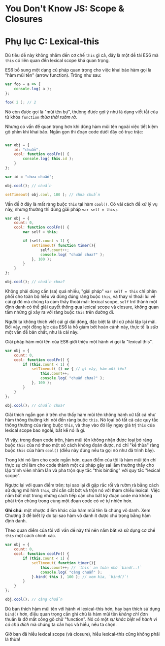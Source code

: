 # You Don't Know JS: Scope & Closures
# Phụ lục C: Lexical-this

Dù tiêu đề này không nhắm đến cơ chế `this` gì cả, đây là một đề tài ES6 mà `this` có liên quan đến lexical scope khá quan trọng.

ES6 bổ sung một dạng cú pháp quan trọng cho việc khai báo hàm gọi là "hàm mũi tên" (arrow function). Trông như sau:

```js
var foo = a => {
	console.log( a );
};

foo( 2 ); // 2
```
Nó còn được gọi là "mũi tên bự", thường được gợi ý như là dạng viết tắt của từ khóa `function` *thừa thải rườm rà*.

Nhưng có vấn đề quan trọng hơn khi dùng hàm mũi tên ngoài việc tiết kiệm gõ phím khi khai báo. Ngắn gọn thì đoạn code dưới đây có trục trặc:

```js

var obj = {
	id: "chuẩn",
	cool: function coolFn() {
		console.log( this.id );
	}
};

var id = "chưa chuẩn";

obj.cool(); // chuẩn

setTimeout( obj.cool, 100 ); // chưa chuẩn
```

Vấn đề ở đây là mất ràng buộc `this` tại hàm `cool()`. Có vài cách để xử lý vụ này, nhưng thường thì dùng giải pháp `var self = this;`.

```js
var obj = {
	count: 0,
	cool: function coolFn() {
		var self = this;

		if (self.count < 1) {
			setTimeout( function timer(){
				self.count++;
				console.log( "chuẩn chưa?" );
			}, 100 );
		}
	}
};

obj.cool(); // chuẩn chưa?
```

Không phải dùng cần (sa) quá nhiều, "giải pháp" `var self = this` chỉ phân phối cho toàn bộ hiểu và dùng đúng ràng buộc `this`, và thay vì thoái lui về cái gì đó mà chúng ta cảm thấy thoải mái: lexical scope, `self` trở thành một định danh có thể giải quyết thông qua lexical scope và closure, không quan tâm những gì xảy ra với ràng buộc `this` trên đường đi.

Người ta không thích viết cái gì dài dòng, đặc biệt là khi cứ phải lặp lại mãi. Bởi vậy, một động lực của ES6 là hỗ giảm bớt hoàn cảnh này, thực tế là *sửa* một vấn đề bản chất, như là cái này.

Giải pháp hàm mũi tên của ES6 giới thiệu một hành vi gọi là "lexical this".

```js
var obj = {
	count: 0,
	cool: function coolFn() {
		if (this.count < 1) {
			setTimeout( () => { // gì vậy, hàm mũi tên?
				this.count++;
				console.log( "chuẩn chưa?" );
			}, 100 );
		}
	}
};

obj.cool(); // chuẩn chưa?
```

Giải thích ngắn gọn ở trên cho thấy hàm mũi tên không hành xử tất cả như hàm thông thường khi nói đến ràng buộc `this`. Nó loại bỏ tất cả các quy tắc thông thường của ràng buộc `this`, và thay vào đó lấy ngay giá trị `this` của lexical scope bao ngoài, bất kể nó là gì.

Vì vậy, trong đoạn code trên, hàm mũi tên không nhận được loại bỏ ràng buộc `this` của nó theo một số cách không đoán được, nó chỉ "kế thừa" ràng buộc `this` của hàm `cool()` (điều này đúng nếu ta gọi nó như đã trình bày).

Trong khi nó làm cho code ngắn hơn, quan điểm của tôi là hàm mũi tên chỉ thực sự chỉ làm cho code thành một cú pháp gây sai lầm thường thấy cho lập trình viên nhầm lẫn và pha trộn quy tắc "this binding" với quy tắc "lexical scope".

Ngược lại với quan điểm trên: tại sao lại đi gặp rắc rối và rườm rà bằng cách sử dụng mô hình `this`, chỉ cần cắt bớt và trộn nó với tham chiếu lexical. Việc nắm bắt một trong những cách tiếp cận cho bất kỳ đoạn code mà không phải trộn chúng trong cùng một đoạn code có vẻ tự nhiên hơn.

**Ghi chú:** một nhược điểm khác của hàm mũi tên là chúng vô danh. Xem Chương 3 để biết lý do tại sao hàm vô danh ít được chú trọng bằng hàm định danh.

Theo quan điểm của tôi với vấn đề này thì nên nắm bắt và sử dụng cơ chế `this` một cách chính xác.

```js
var obj = {
	count: 0,
	cool: function coolFn() {
		if (this.count < 1) {
			setTimeout( function timer(){
				this.count++; // `this` an toàn nhờ `bind(..)`
				console.log( "càng chuẩn" );
			}.bind( this ), 100 ); // xem kìa, `bind()`!
		}
	}
};

obj.cool(); // càng chuẩn
```

Dù bạn thích hàm mũi tên với hành vi lexical-this hơn, hay bạn thích sử dụng `bind()` hơn, điều quan trọng cần ghi chú là hàm mũi tên *không chỉ* đơn thuần là đỡ mất công gõ chữ "function". Nó có một *sự khác biệt về hành vi có chủ đích* mà chúng ta cần học và hiểu, nếu ta chọn.

Giờ bạn đã hiểu lexical scope (và closure), hiểu lexical-this cũng không phải là thừa!
